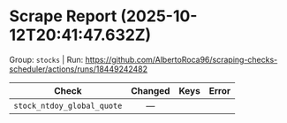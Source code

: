 # Scrape Report (2025-10-12T20:41:47.632Z)

Group: `stocks`  |  Run: https://github.com/AlbertoRoca96/scraping-checks-scheduler/actions/runs/18449242482

| Check | Changed | Keys | Error |
|---|:---:|:--|:--|
| `stock_ntdoy_global_quote` | — |  |  |
